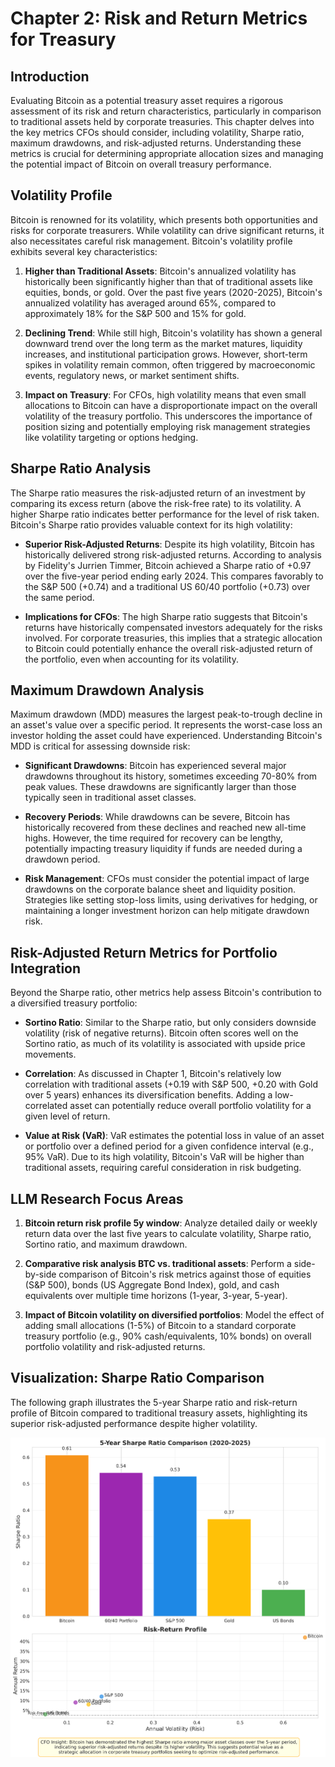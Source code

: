 # Chapter 2: Risk and Return Metrics for Treasury

## Introduction

Evaluating Bitcoin as a potential treasury asset requires a rigorous assessment of its risk and return characteristics, particularly in comparison to traditional assets held by corporate treasuries. This chapter delves into the key metrics CFOs should consider, including volatility, Sharpe ratio, maximum drawdowns, and risk-adjusted returns. Understanding these metrics is crucial for determining appropriate allocation sizes and managing the potential impact of Bitcoin on overall treasury performance.

## Volatility Profile

Bitcoin is renowned for its volatility, which presents both opportunities and risks for corporate treasurers. While volatility can drive significant returns, it also necessitates careful risk management. Bitcoin's volatility profile exhibits several key characteristics:

1. **Higher than Traditional Assets**: Bitcoin's annualized volatility has historically been significantly higher than that of traditional assets like equities, bonds, or gold. Over the past five years (2020-2025), Bitcoin's annualized volatility has averaged around 65%, compared to approximately 18% for the S&P 500 and 15% for gold.

2. **Declining Trend**: While still high, Bitcoin's volatility has shown a general downward trend over the long term as the market matures, liquidity increases, and institutional participation grows. However, short-term spikes in volatility remain common, often triggered by macroeconomic events, regulatory news, or market sentiment shifts.

3. **Impact on Treasury**: For CFOs, high volatility means that even small allocations to Bitcoin can have a disproportionate impact on the overall volatility of the treasury portfolio. This underscores the importance of position sizing and potentially employing risk management strategies like volatility targeting or options hedging.

## Sharpe Ratio Analysis

The Sharpe ratio measures the risk-adjusted return of an investment by comparing its excess return (above the risk-free rate) to its volatility. A higher Sharpe ratio indicates better performance for the level of risk taken. Bitcoin's Sharpe ratio provides valuable context for its high volatility:

- **Superior Risk-Adjusted Returns**: Despite its high volatility, Bitcoin has historically delivered strong risk-adjusted returns. According to analysis by Fidelity's Jurrien Timmer, Bitcoin achieved a Sharpe ratio of +0.97 over the five-year period ending early 2024. This compares favorably to the S&P 500 (+0.74) and a traditional US 60/40 portfolio (+0.73) over the same period.

- **Implications for CFOs**: The high Sharpe ratio suggests that Bitcoin's returns have historically compensated investors adequately for the risks involved. For corporate treasuries, this implies that a strategic allocation to Bitcoin could potentially enhance the overall risk-adjusted return of the portfolio, even when accounting for its volatility.

## Maximum Drawdown Analysis

Maximum drawdown (MDD) measures the largest peak-to-trough decline in an asset's value over a specific period. It represents the worst-case loss an investor holding the asset could have experienced. Understanding Bitcoin's MDD is critical for assessing downside risk:

- **Significant Drawdowns**: Bitcoin has experienced several major drawdowns throughout its history, sometimes exceeding 70-80% from peak values. These drawdowns are significantly larger than those typically seen in traditional asset classes.

- **Recovery Periods**: While drawdowns can be severe, Bitcoin has historically recovered from these declines and reached new all-time highs. However, the time required for recovery can be lengthy, potentially impacting treasury liquidity if funds are needed during a drawdown period.

- **Risk Management**: CFOs must consider the potential impact of large drawdowns on the corporate balance sheet and liquidity position. Strategies like setting stop-loss limits, using derivatives for hedging, or maintaining a longer investment horizon can help mitigate drawdown risk.

## Risk-Adjusted Return Metrics for Portfolio Integration

Beyond the Sharpe ratio, other metrics help assess Bitcoin's contribution to a diversified treasury portfolio:

- **Sortino Ratio**: Similar to the Sharpe ratio, but only considers downside volatility (risk of negative returns). Bitcoin often scores well on the Sortino ratio, as much of its volatility is associated with upside price movements.

- **Correlation**: As discussed in Chapter 1, Bitcoin's relatively low correlation with traditional assets (+0.19 with S&P 500, +0.20 with Gold over 5 years) enhances its diversification benefits. Adding a low-correlated asset can potentially reduce overall portfolio volatility for a given level of return.

- **Value at Risk (VaR)**: VaR estimates the potential loss in value of an asset or portfolio over a defined period for a given confidence interval (e.g., 95% VaR). Due to its high volatility, Bitcoin's VaR will be higher than traditional assets, requiring careful consideration in risk budgeting.

## LLM Research Focus Areas

1. **Bitcoin return risk profile 5y window**: Analyze detailed daily or weekly return data over the last five years to calculate volatility, Sharpe ratio, Sortino ratio, and maximum drawdown.

2. **Comparative risk analysis BTC vs. traditional assets**: Perform a side-by-side comparison of Bitcoin's risk metrics against those of equities (S&P 500), bonds (US Aggregate Bond Index), gold, and cash equivalents over multiple time horizons (1-year, 3-year, 5-year).

3. **Impact of Bitcoin volatility on diversified portfolios**: Model the effect of adding small allocations (1-5%) of Bitcoin to a standard corporate treasury portfolio (e.g., 90% cash/equivalents, 10% bonds) on overall portfolio volatility and risk-adjusted returns.

## Visualization: Sharpe Ratio Comparison

The following graph illustrates the 5-year Sharpe ratio and risk-return profile of Bitcoin compared to traditional treasury assets, highlighting its superior risk-adjusted performance despite higher volatility.

![Sharpe Ratio Comparison](../images/sharpe_ratio_comparison.png)

